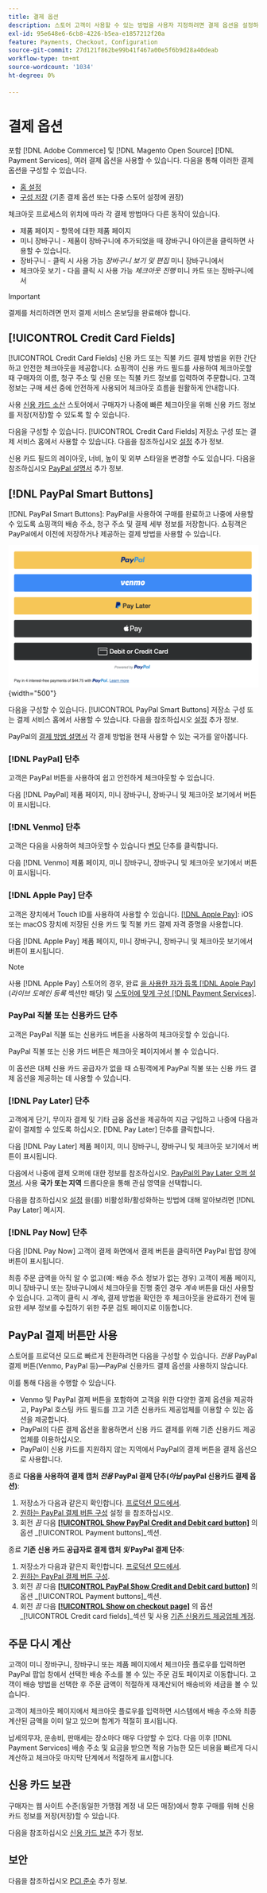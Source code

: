 ```yaml
---
title: 결제 옵션
description: 스토어 고객이 사용할 수 있는 방법을 사용자 지정하려면 결제 옵션을 설정하십시오.
exl-id: 95e648e6-6cb8-4226-b5ea-e1857212f20a
feature: Payments, Checkout, Configuration
source-git-commit: 27d121f862be99b41f467a00e5f6b9d28a40deab
workflow-type: tm+mt
source-wordcount: '1034'
ht-degree: 0%

---
```


# 결제 옵션

포함 [!DNL Adobe Commerce] 및 [!DNL Magento Open Source] [!DNL Payment Services], 여러 결제 옵션을 사용할 수 있습니다. 다음을 통해 이러한 결제 옵션을 구성할 수 있습니다.

* [홈 설정](payments-home.md)
* [구성 저장](configure-admin.md) (기존 결제 옵션 또는 다중 스토어 설정에 권장)

체크아웃 프로세스의 위치에 따라 각 결제 방법마다 다른 동작이 있습니다.

* 제품 페이지 - 항목에 대한 제품 페이지
* 미니 장바구니 - 제품이 장바구니에 추가되었을 때 장바구니 아이콘을 클릭하면 사용할 수 있습니다.
* 장바구니 - 클릭 시 사용 가능 _장바구니 보기 및 편집_ 미니 장바구니에서
* 체크아웃 보기 - 다음 클릭 시 사용 가능 _체크아웃 진행_ 미니 카트 또는 장바구니에서

>[!IMPORTANT]
>
>결제를 처리하려면 먼저 결제 서비스 온보딩을 완료해야 합니다.

## [!UICONTROL Credit Card Fields]

[!UICONTROL Credit Card Fields] 신용 카드 또는 직불 카드 결제 방법을 위한 간단하고 안전한 체크아웃을 제공합니다. 쇼핑객이 신용 카드 필드를 사용하여 체크아웃할 때 구매자의 이름, 청구 주소 및 신용 또는 직불 카드 정보를 입력하여 주문합니다. 고객 정보는 구매 세션 중에 안전하게 사용되어 체크아웃 흐름을 원활하게 안내합니다.

사용 [신용 카드 소산](#vaulting) 스토어에서 구매자가 나중에 빠른 체크아웃을 위해 신용 카드 정보를 저장(저장)할 수 있도록 할 수 있습니다.

다음을 구성할 수 있습니다. [!UICONTROL Credit Card Fields] 저장소 구성 또는 결제 서비스 홈에서 사용할 수 있습니다. 다음을 참조하십시오 [설정](settings.md#credit-card-fields) 추가 정보.

신용 카드 필드의 레이아웃, 너비, 높이 및 외부 스타일을 변경할 수도 있습니다. 다음을 참조하십시오 [PayPal 설명서](https://developer.paypal.com/docs/checkout/advanced/customize/card-field-style/) 추가 정보.

## [!DNL PayPal Smart Buttons]

[!DNL PayPal Smart Buttons]: PayPal을 사용하여 구매를 완료하고 나중에 사용할 수 있도록 쇼핑객의 배송 주소, 청구 주소 및 결제 세부 정보를 저장합니다. 쇼핑객은 PayPal에서 이전에 저장하거나 제공하는 결제 방법을 사용할 수 있습니다.

![[!DNL PayPal Smart Buttons] 옵션](assets/payment-buttons.png){width="500"}

다음을 구성할 수 있습니다. [!UICONTROL PayPal Smart Buttons] 저장소 구성 또는 결제 서비스 홈에서 사용할 수 있습니다.  다음을 참조하십시오 [설정](settings.md#payment-buttons) 추가 정보.

PayPal의 [결제 방법 설명서](https://developer.paypal.com/docs/checkout/payment-methods/) 각 결제 방법을 현재 사용할 수 있는 국가를 알아봅니다.

### [!DNL PayPal] 단추

고객은 PayPal 버튼을 사용하여 쉽고 안전하게 체크아웃할 수 있습니다.

다음 [!DNL PayPal] 제품 페이지, 미니 장바구니, 장바구니 및 체크아웃 보기에서 버튼이 표시됩니다.

### [!DNL Venmo] 단추

고객은 다음을 사용하여 체크아웃할 수 있습니다 [벤모](https://venmo.com/) 단추를 클릭합니다.

다음 [!DNL Venmo] 제품 페이지, 미니 장바구니, 장바구니 및 체크아웃 보기에서 버튼이 표시됩니다.

### [!DNL Apple Pay] 단추

고객은 장치에서 Touch ID를 사용하여 사용할 수 있습니다. [[!DNL Apple Pay]](https://www.apple.com/apple-pay/): iOS 또는 macOS 장치에 저장된 신용 카드 및 직불 카드 결제 자격 증명을 사용합니다.

다음 [!DNL Apple Pay] 제품 페이지, 미니 장바구니, 장바구니 및 체크아웃 보기에서 버튼이 표시됩니다.

>[!NOTE]
>
> 사용 [!DNL Apple Pay] 스토어의 경우, 완료 [을 사용한 자가 등록 [!DNL Apple Pay]](https://developer.paypal.com/docs/checkout/apm/apple-pay/#register-your-live-domain) (_라이브 도메인 등록_ 섹션만 해당) 및 [스토어에 맞게 구성 [!DNL Payment Services]](settings.md#payment-buttons).

### PayPal 직불 또는 신용카드 단추

고객은 PayPal 직불 또는 신용카드 버튼을 사용하여 체크아웃할 수 있습니다.

PayPal 직불 또는 신용 카드 버튼은 체크아웃 페이지에서 볼 수 있습니다.

이 옵션은 대체 신용 카드 공급자가 없을 때 쇼핑객에게 PayPal 직불 또는 신용 카드 결제 옵션을 제공하는 데 사용할 수 있습니다.

### [!DNL Pay Later] 단추

고객에게 단기, 무이자 결제 및 기타 금융 옵션을 제공하여 지금 구입하고 나중에 다음과 같이 결제할 수 있도록 하십시오. [!DNL Pay Later] 단추를 클릭합니다.

다음 [!DNL Pay Later] 제품 페이지, 미니 장바구니, 장바구니 및 체크아웃 보기에서 버튼이 표시됩니다.

다음에서 나중에 결제 오퍼에 대한 정보를 참조하십시오. [PayPal의 Pay Later 오퍼 설명서](https://developer.paypal.com/docs/checkout/pay-later/us/). 사용 **국가 또는 지역** 드롭다운을 통해 관심 영역을 선택합니다.

다음을 참조하십시오 [설정](settings.md#payment-buttons) 을(를) 비활성화/활성화하는 방법에 대해 알아보려면 [!DNL Pay Later] 메시지.

### [!DNL Pay Now] 단추

다음 [!DNL Pay Now] 고객이 결제 화면에서 결제 버튼을 클릭하면 PayPal 팝업 창에 버튼이 표시됩니다.

최종 주문 금액을 아직 알 수 없고(예: 배송 주소 정보가 없는 경우) 고객이 제품 페이지, 미니 장바구니 또는 장바구니에서 체크아웃을 진행 중인 경우 _계속_ 버튼을 대신 사용할 수 있습니다. 고객이 클릭 시 _계속_, 결제 방법을 확인한 후 체크아웃을 완료하기 전에 필요한 세부 정보를 수집하기 위한 주문 검토 페이지로 이동합니다.

## PayPal 결제 버튼만 사용

스토어를 프로덕션 모드로 빠르게 전환하려면 다음을 구성할 수 있습니다. _전용_ PayPal 결제 버튼(Venmo, PayPal 등)—PayPal 신용카드 결제 옵션을 사용하지 않습니다.

이를 통해 다음을 수행할 수 있습니다.

* Venmo 및 PayPal 결제 버튼을 포함하여 고객을 위한 다양한 결제 옵션을 제공하고, PayPal 호스팅 카드 필드를 끄고 기존 신용카드 제공업체를 이용할 수 있는 옵션을 제공합니다.
* PayPal의 다른 결제 옵션을 활용하면서 신용 카드 결제를 위해 기존 신용카드 제공업체를 이용하십시오.
* PayPal이 신용 카드를 지원하지 않는 지역에서 PayPal의 결제 버튼을 결제 옵션으로 사용합니다.

종료 **다음을 사용하여 결제 캡처 _전용_ PayPal 결제 단추(_아님_ payPal 신용카드 결제 옵션)**:

1. 저장소가 다음과 같은지 확인합니다. [프로덕션 모드에서](settings.md#enable-payment-services).
1. [원하는 PayPal 결제 버튼 구성](settings.md#payment-buttons) 설정 을 참조하십시오.
1. 회전 _끔_ 다음 **[[!UICONTROL Show PayPal Credit and Debit card button]](settings.md#payment-buttons)** 의 옵션 _[!UICONTROL Payment buttons]_섹션.

종료 **기존 신용 카드 공급자로 결제 캡처 _및_ PayPal 결제 단추**:

1. 저장소가 다음과 같은지 확인합니다. [프로덕션 모드에서](settings.md#enable-payment-services).
1. [원하는 PayPal 결제 버튼 구성](settings.md#payment-buttons).
1. 회전 _끔_ 다음 **[[!UICONTROL PayPal Show Credit and Debit card button]](settings.md#payment-buttons)** 의 옵션 _[!UICONTROL Payment buttons]_섹션.
1. 회전 _끔_ 다음 **[[!UICONTROL Show on checkout page]](settings.md#credit-card-fields)** 의 옵션 _[!UICONTROL Credit card fields]_섹션 및 사용 [기존 신용카드 제공업체 계정](https://experienceleague.adobe.com/docs/commerce-admin/stores-sales/payments/payments.html#payments).

## 주문 다시 계산

고객이 미니 장바구니, 장바구니 또는 제품 페이지에서 체크아웃 플로우를 입력하면 PayPal 팝업 창에서 선택한 배송 주소를 볼 수 있는 주문 검토 페이지로 이동합니다. 고객이 배송 방법을 선택한 후 주문 금액이 적절하게 재계산되어 배송비와 세금을 볼 수 있습니다.

고객이 체크아웃 페이지에서 체크아웃 플로우를 입력하면 시스템에서 배송 주소와 최종 계산된 금액을 이미 알고 있으며 합계가 적절히 표시됩니다.

납세의무자, 운송비, 판매세는 장소마다 매우 다양할 수 있다. 다음 이후 [!DNL Payment Services] 배송 주소 및 요금을 받으면 적용 가능한 모든 비용을 빠르게 다시 계산하고 체크아웃 마지막 단계에서 적절하게 표시합니다.

## 신용 카드 보관

구매자는 웹 사이트 수준(동일한 가맹점 계정 내 모든 매장)에서 향후 구매를 위해 신용 카드 정보를 저장(저장)할 수 있습니다.

다음을 참조하십시오 [신용 카드 보관](vaulting.md) 추가 정보.

## 보안

다음을 참조하십시오 [PCI 준수](security.md#pci-compliance) 추가 정보.
